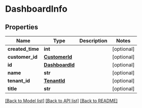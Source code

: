# DashboardInfo

## Properties
Name | Type | Description | Notes
------------ | ------------- | ------------- | -------------
**created_time** | **int** |  | [optional] 
**customer_id** | [**CustomerId**](CustomerId.md) |  | [optional] 
**id** | [**DashboardId**](DashboardId.md) |  | [optional] 
**name** | **str** |  | [optional] 
**tenant_id** | [**TenantId**](TenantId.md) |  | [optional] 
**title** | **str** |  | [optional] 

[[Back to Model list]](../README.md#documentation-for-models) [[Back to API list]](../README.md#documentation-for-api-endpoints) [[Back to README]](../README.md)


